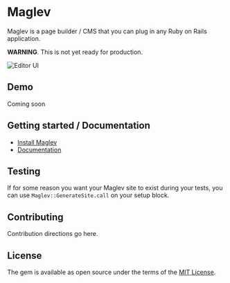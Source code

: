# Maglev

Maglev is a page builder / CMS that you can plug in any Ruby on Rails application.

**WARNING**. This is not yet ready for production.

![Editor UI](https://gblobscdn.gitbook.com/assets%2F-Me54MJUO0o8Vj5WCTWJ%2F-MeUwrTI6TuqN8mdhZtm%2F-MekxQC_Ueu6lgqhQ9BW%2Feditor-ui-default.jpg?alt=media&token=58e1782a-00c2-4b29-8ff3-0988a90d7517)

## Demo

Coming soon

## Getting started / Documentation

- [Install Maglev](https://docs.maglev.dev/quickstart)
- [Documentation](https://docs.maglev.dev/)

## Testing

If for some reason you want your Maglev site to exist during your tests,
you can use `Maglev::GenerateSite.call` on your setup block.

## Contributing
Contribution directions go here.

## License
The gem is available as open source under the terms of the [MIT License](https://opensource.org/licenses/MIT).
